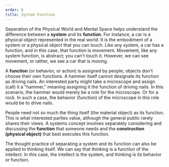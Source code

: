 ```yaml
---
order: 6
title: System Function
---
```


Separation of the Physical World and Mental Space helps understand the difference between a **system** and its **function**. For instance, a car is a physical object represented in the real world. It is the embodiment of a system or a physical object that you can touch. Like any system, a car has a function, and in this case, that function is movement. Movement, like any system function, is abstract; you can't touch it. However, we can see movement, or rather, we see a car that is moving.

A **function** (or behavior, or action) is assigned by people; objects don't choose their own functions. A hammer itself cannot designate its function as driving nails. An interested party might take a microscope and assign (call) it a "hammer," meaning assigning it the function of driving nails. In this scenario, the hammer would merely be a role for the microscope. Or for a rock. In such a case, the behavior (function) of the microscope in this role would be to drive nails.

People need not so much the thing itself (the material object) as its function. This is what interested parties value, although the general public rarely shares their views. A systems concept involves separately considering and discussing the **function** that someone needs and the **construction (physical object)** that best executes this function.

The thought practice of separating a system and its function can also be applied to thinking itself. We can say that thinking is a function of the intellect. In this case, the intellect is the system, and thinking is its behavior or function.